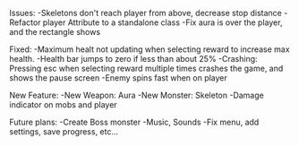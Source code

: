Issues:
	-Skeletons don't reach player from above, decrease stop distance
	-Refactor player Attribute to a standalone class
	-Fix aura is over the player, and the rectangle shows

Fixed:
	-Maximum healt not updating when selecting reward to increase max health.
	-Health bar jumps to zero if less than about 25%
	-Crashing: Pressing esc when selecting reward multiple times crashes the game, and shows the pause screen
	-Enemy spins fast when on player

New Feature:
	-New Weapon: Aura
	-New Monster: Skeleton
	-Damage indicator on mobs and player

Future plans:
	-Create Boss monster
	-Music, Sounds
	-Fix menu, add settings, save progress, etc...
	
